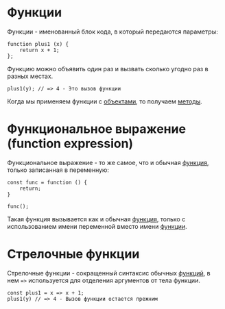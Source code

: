 # Функции
Функции - именованный блок кода, в который передаются параметры:
```
function plus1 (x) {
	return x + 1;   
};
```

Функцию можно объявить один раз и вызвать сколько угодно раз в разных местах.
```
plus1(y); // => 4 - Это вызов функции
```

Когда мы применяем функции с [объектами](Объекты.md), то получаем [методы](JS/Методы.md).

# Функциональное выражение (function expression)
Функциональное выражение - то же самое, что и обычная [функция](Функции.md), только записанная в переменную:
```
const func = function () {
	return;
}

func();
```

Такая функция вызывается как и обычная [функция](Функции.md), только с использованием имени переменной вместо имени [функции](Функции.md).

# Стрелочные функции
Стрелочные функции - сокращенный синтаксис обычных [функций](Функции.md), в нем `=>` используется для отделения аргументов от тела функции.
```
const plus1 = x => x + 1;
plus1(y) // => 4 - Вызов функции остается прежним
```

